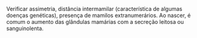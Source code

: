 Verificar assimetria, distância intermamilar (característica de algumas doenças genéticas), presença de mamilos extranumerários. 
Ao nascer, é comum o aumento das glândulas mamárias com a secreção leitosa ou sanguinolenta.